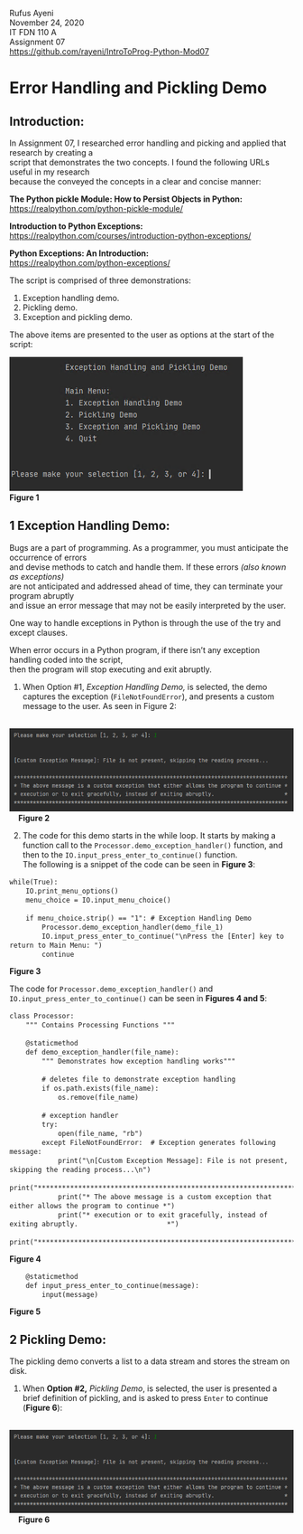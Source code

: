 Rufus Ayeni  
November 24, 2020  
IT FDN 110 A  
Assignment 07  
https://github.com/rayeni/IntroToProg-Python-Mod07  

# Error Handling and Pickling Demo

## Introduction:

In Assignment 07, I researched error handling and picking and applied that research by creating a  
script that demonstrates the two concepts.  I found the following URLs useful in my research  
because the conveyed the concepts in a clear and concise manner:  

**The Python pickle Module: How to Persist Objects in Python:**  
https://realpython.com/python-pickle-module/  

**Introduction to Python Exceptions:**  
https://realpython.com/courses/introduction-python-exceptions/  

**Python Exceptions: An Introduction:**  
https://realpython.com/python-exceptions/  

The script is comprised of three demonstrations:  

1.	Exception handling demo.
2.	Pickling demo.
3.	Exception and pickling demo.

The above items are presented to the user as options at the start of the script:  

![Figure 1](figure1.png "Figure 1")  
 **Figure 1**

## 1 Exception Handling Demo:  

Bugs are a part of programming.  As a programmer, you must anticipate the occurrence of errors  
and devise methods to catch and handle them.  If these errors *(also known as exceptions)*  
are not anticipated and addressed ahead of time, they can terminate your program abruptly  
and issue an error message that may not be easily interpreted by the user.  

One way to handle exceptions in Python is through the use of the try and except clauses.  

When error occurs in a Python program, if there isn’t any exception handling coded into the script,  
then the program will stop executing and exit abruptly.

1.	When Option #1, *Exception Handling Demo,* is selected, the demo captures the exception (```FileNotFoundError```), and presents a custom message to the user.  As seen in Figure 2:  

    ![Figure 2](figure2.png "Figure 2")  
      **Figure 2**  
      
2.	The code for this demo starts in the while loop.  It starts by making a function call to the ```Processor.demo_exception_handler()``` function, and then to the ```IO.input_press_enter_to_continue()``` function.    
The following is a snippet of the code can be seen in **Figure 3**:  

```
while(True):
    IO.print_menu_options()
    menu_choice = IO.input_menu_choice()

    if menu_choice.strip() == "1": # Exception Handling Demo
        Processor.demo_exception_handler(demo_file_1)
        IO.input_press_enter_to_continue("\nPress the [Enter] key to return to Main Menu: ")
        continue  
```  
**Figure 3**  

The code for ```Processor.demo_exception_handler()``` and ```IO.input_press_enter_to_continue()``` can be seen in **Figures 4 and 5**:  

```
class Processor:
    """ Contains Processing Functions """

    @staticmethod
    def demo_exception_handler(file_name):
        """ Demonstrates how exception handling works"""

        # deletes file to demonstrate exception handling
        if os.path.exists(file_name):
            os.remove(file_name)

        # exception handler
        try:
            open(file_name, "rb")
        except FileNotFoundError:  # Exception generates following message:
            print("\n[Custom Exception Message]: File is not present, skipping the reading process...\n")
            print("**************************************************************************************")
            print("* The above message is a custom exception that either allows the program to continue *")
            print("* execution or to exit gracefully, instead of exiting abruptly.                      *")
            print("**************************************************************************************")  
```  
**Figure 4**

```
    @staticmethod
    def input_press_enter_to_continue(message):
        input(message)
```  
**Figure 5**  

## 2 Pickling Demo:  

The pickling demo converts a list to a data stream and stores the stream on disk.  

1.	When **Option #2,** *Pickling Demo*, is selected, the user is presented a brief definition of pickling, and is asked to press ```Enter``` to continue (**Figure 6**):  

    ![Figure 6](figure2.png "Figure 6")  
      **Figure 6** 
